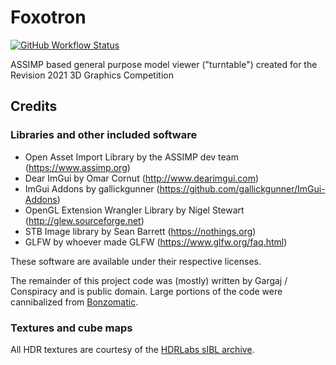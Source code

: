 # Foxotron

[![GitHub Workflow Status](https://img.shields.io/github/workflow/status/Gargaj/Foxotron/build-on-push?logo=github)](https://github.com/Gargaj/Foxotron/actions)

ASSIMP based general purpose model viewer ("turntable") created for the Revision 2021 3D Graphics Competition

## Credits

### Libraries and other included software
- Open Asset Import Library by the ASSIMP dev team (https://www.assimp.org)
- Dear ImGui by Omar Cornut (http://www.dearimgui.com)
- ImGui Addons by gallickgunner (https://github.com/gallickgunner/ImGui-Addons)
- OpenGL Extension Wrangler Library by Nigel Stewart (http://glew.sourceforge.net)
- STB Image library by Sean Barrett (https://nothings.org)
- GLFW by whoever made GLFW (https://www.glfw.org/faq.html)

These software are available under their respective licenses.

The remainder of this project code was (mostly) written by Gargaj / Conspiracy and is public domain. Large portions of the code were cannibalized from [Bonzomatic](https://github.com/Gargaj/Bonzomatic).

### Textures and cube maps

All HDR textures are courtesy of the [HDRLabs sIBL archive](http://www.hdrlabs.com/sibl/archive.html).
